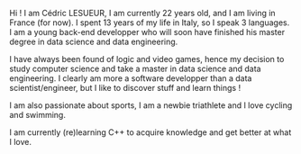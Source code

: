 Hi ! I am Cédric LESUEUR, I am currently 22 years old, and I am living in France (for now). I spent 13 years of my life in Italy, so I speak 3 languages.
I am a young back-end developper who will soon have finished his master degree in data science and data engineering.

I have always been found of logic and video games, hence my decision to study computer science and take a master in data science and data engineering.
I clearly am more a software developper than a data scientist/engineer, but I like to discover stuff and learn things !

I am also passionate about sports, I am a newbie triathlete and I love cycling and swimming.

I am currently (re)learning C++ to acquire knowledge and get better at what I love.

<!---
Cedro23/Cedro23 is a ✨ special ✨ repository because its `README.md` (this file) appears on your GitHub profile.
You can click the Preview link to take a look at your changes.
--->
